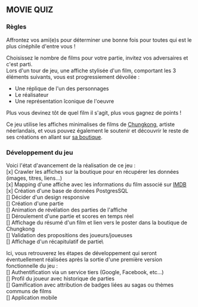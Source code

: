 ## MOVIE QUIZ

### Règles

Affrontez vos ami(e)s pour déterminer une bonne fois pour toutes qui est le plus cinéphile d'entre vous !

Choisissez le nombre de films pour votre partie, invitez vos adversaires et c'est parti.\
Lors d'un tour de jeu, une affiche stylisée d'un film, comportant les 3 éléments suivants, vous est progressiement dévoilée :
* Une réplique de l'un des personnages
* Le réalisateur
* Une représentation îconique de l'oeuvre

Plus vous devinez tôt de quel film il s'agit, plus vous gagnez de points !

Ce jeu utilise les affiches minimalises de films de [Chungkong](https://www.chungkong.nl/), artiste néerlandais, et vous pouvez également le soutenir et découvrir le reste de ses créations en allant sur [sa boutique](https://chungkong.pixels.com/).

### Développement du jeu

Voici l'état d'avancement de la réalisation de ce jeu :\
[x] Crawler les affiches sur la boutique pour en récupérer les données (images, titres, liens...)\
[x] Mapping d'une affiche avec les informations du film associé sur [IMDB](https://www.imdb.com/)\
[x] Création d'une base de données PostgresSQL\
[] Décider d'un design responsive\
[] Création d'une partie\
[] Animation de révélation des parties de l'affiche\
[] Déroulement d'une partie et scores en temps réel\
[] Affichage du résumé d'un film et lien vers le poster dans la boutique de Chungkong\
[] Validation des propositions des joueurs/joueuses\
[] Affichage d'un récapitulatif de partie\

Ici, vous retrouverez les étapes de développement qui seront éventuellement réalisées après la sortie d'une première version fonctionnelle du jeu :\
[] Authentification via un service tiers (Google, Facebook, etc...)\
[] Profil du joueur avec historique de parties\
[] Gamification avec attribution de badges liées au sagas ou thèmes communs de films\
[] Application mobile

